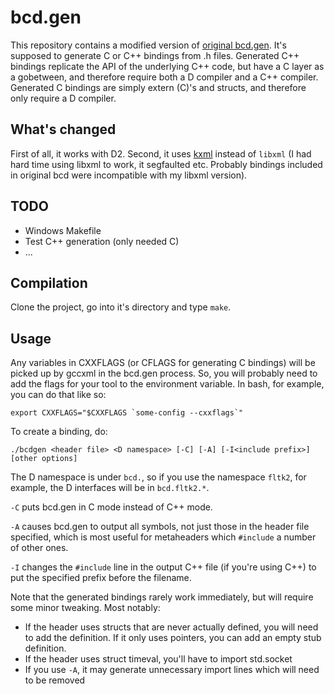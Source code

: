 # bcd.gen

This repository contains a modified version of [original bcd.gen](http://www.dsource.org/projects/bcd). It's supposed to generate C or C++ bindings from .h files. Generated C++ bindings replicate the API of the underlying C++ code, but have a C layer as a gobetween, and therefore require both a D compiler and a C++ compiler. Generated C bindings are simply extern (C)'s and structs, and therefore only require a D compiler.

## What's changed

First of all, it works with D2. Second, it uses [kxml](http://code.dlang.org/packages/kxml) instead of `libxml` (I had hard time using libxml to work, it segfaulted etc. Probably bindings included in original bcd were incompatible with my libxml version).

## TODO

* Windows Makefile
* Test C++ generation (only needed C)
* ...

## Compilation

Clone the project, go into it's directory and type `make`.

## Usage

Any variables in CXXFLAGS (or CFLAGS for generating C bindings) will be picked up by gccxml in the bcd.gen process. So, you will probably need to add the flags for your tool to the environment variable. In bash, for example, you can do that like so:

```
export CXXFLAGS="$CXXFLAGS `some-config --cxxflags`"
```

To create a binding, do:

```
./bcdgen <header file> <D namespace> [-C] [-A] [-I<include prefix>] [other options]
```

The D namespace is under `bcd.`, so if you use the namespace `fltk2`, for example, the D interfaces will be in `bcd.fltk2.*`.

`-C` puts bcd.gen in C mode instead of C++ mode.

`-A` causes bcd.gen to output all symbols, not just those in the header file specified, which is most useful for metaheaders which `#include` a number of other ones.

`-I` changes the `#include` line in the output C++ file (if you're using C++) to put the specified prefix before the filename.

Note that the generated bindings rarely work immediately, but will require some minor tweaking. Most notably:

* If the header uses structs that are never actually defined, you will need to add the definition. If it only uses pointers, you can add an empty stub definition.
* If the header uses struct timeval, you'll have to import std.socket
* If you use `-A`, it may generate unnecessary import lines which will need to be removed
